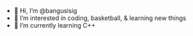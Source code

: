 - 👋 Hi, I’m @bangusisig
- 👀 I’m interested in coding, basketball, & learning new things
- 🌱 I’m currently learning C++

<!---
bangusisig/bangusisig is a ✨ special ✨ repository because its `README.md` (this file) appears on your GitHub profile.
You can click the Preview link to take a look at your changes.
--->
